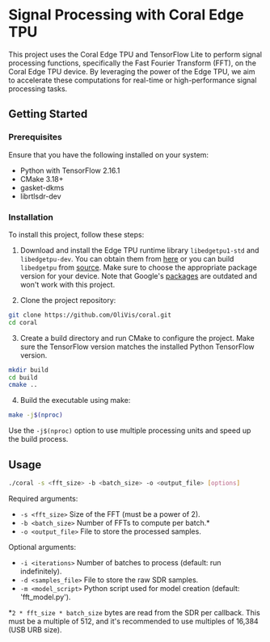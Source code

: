 # Signal Processing with Coral Edge TPU 

This project uses the Coral Edge TPU and TensorFlow Lite to perform signal processing functions, specifically the Fast Fourier Transform (FFT), on the Coral Edge TPU device. By leveraging the power of the Edge TPU, we aim to accelerate these computations for real-time or high-performance signal processing tasks.

## Getting Started

### Prerequisites

Ensure that you have the following installed on your system:

- Python with TensorFlow 2.16.1
- CMake 3.18+
- gasket-dkms
- librtlsdr-dev

### Installation

To install this project, follow these steps:

1. Download and install the Edge TPU runtime library `libedgetpu1-std` and `libedgetpu-dev`. You can obtain them from [here](https://github.com/feranick/libedgetpu/releases/tag/16.0TF2.16.1-1) or you can build `libedgetpu` from [source](https://github.com/google-coral/libedgetpu). Make sure to choose the appropriate package version for your device. Note that Google's [packages](https://coral.ai/docs/m2/get-started/#2-install-the-pcie-driver-and-edge-tpu-runtime) are outdated and won't work with this project.

2. Clone the project repository:
```bash
git clone https://github.com/OliVis/coral.git
cd coral
```

3. Create a build directory and run CMake to configure the project. Make sure the TensorFlow version matches the installed Python TensorFlow version.
```bash
mkdir build
cd build
cmake ..
```

4. Build the executable using make:
```bash
make -j$(nproc)
```
Use the `-j$(nproc)` option to use multiple processing units and speed up the build process.

## Usage
```bash
./coral -s <fft_size> -b <batch_size> -o <output_file> [options]
```
Required arguments:
- `-s <fft_size>`       Size of the FFT (must be a power of 2).
- `-b <batch_size>`     Number of FFTs to compute per batch.*
- `-o <output_file>`    File to store the processed samples.

Optional arguments:
- `-i <iterations>`     Number of batches to process (default: run indefinitely).
- `-d <samples_file>`   File to store the raw SDR samples.
- `-m <model_script>`   Python script used for model creation (default: 'fft_model.py').

*`2 * fft_size * batch_size` bytes are read from the SDR per callback. This must be a multiple of 512, and it's recommended to use multiples of 16,384 (USB URB size).
